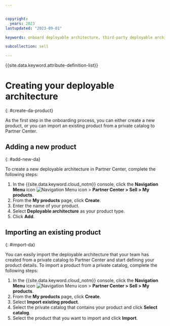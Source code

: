 ```yaml
---


copyright:
  years: 2023
lastupdated: "2023-09-01"

keywords: onboard deployable architecture, third-party deployable architecture, sell on IBM Cloud, add product, create deployable architecture, partner, sellers, partner center

subcollection: sell

---
```


{{site.data.keyword.attribute-definition-list}}

# Creating your deployable architecture
{: #create-da-product}

As the first step in the onboarding process, you can either create a new product, or you can import an existing product from a private catalog to Partner Center.

## Adding a new product
{: #add-new-da}

To create a new deployable architecture in Partner Center, complete the following steps:

1. In the {{site.data.keyword.cloud_notm}} console, click the **Navigation Menu** icon ![Navigation Menu icon](../icons/icon_hamburger.svg "Menu") > **Partner Center > Sell > My products**.
1. From the **My products** page, click **Create**.
1. Enter the name of your product.
1. Select **Deployable architecture** as your product type.
1. Click **Add**.

## Importing an existing product
{: #import-da}

You can easily import the deployable architecture that your team has created from a private catalog to Partner Center and start defining your product details. To import a product from a private catalog, complete the following steps:

1. In the {{site.data.keyword.cloud_notm}} console, click the **Navigation Menu** icon ![Navigation Menu icon](../icons/icon_hamburger.svg "Menu") > **Partner Center > Sell > My products**.
1. From the **My products** page, click **Create**.
1. Select **Import existing product**.
1. Select the private catalog that contains your product and click **Select catalog**.
1. Select the product that you want to import and click **Import**.

